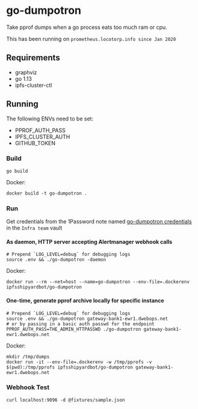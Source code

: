 # go-dumpotron
Take pprof dumps when a go process eats too much ram or cpu.

This has been running on `prometheus.locotorp.info since Jan 2020` 

## Requirements
- graphviz
- go 1.13
- ipfs-cluster-ctl

## Running
The following ENVs need to be set:
- PPROF_AUTH_PASS
- IPFS_CLUSTER_AUTH
- GITHUB_TOKEN

### Build
```
go build
```
Docker:
```
docker build -t go-dumpotron .
```

### Run
Get credentials from the 1Password note named [go-dumpotron credentials](https://start.1password.com/open/i?a=4XNRW7JPXZEI7C7CEIAF27VTSQ&h=protocollabs.1password.com&i=5fqwpic7gp2pxu3oc3i4elgknm&v=hgaw43xamtkvt35xfx3gywnppa) in the `Infra team` vault

#### As daemon, HTTP server accepting Alertmanager webhook calls
```
# Prepend `LOG_LEVEL=debug` for debugging logs
source .env && ./go-dumpotron -daemon
```

Docker:
```
docker run --rm --net=host --name=go-dumpotron --env-file=.dockerenv ipfsshipyardbot/go-dumpotron
```

#### One-time, generate pprof archive locally for specific instance
```
# Prepend `LOG_LEVEL=debug` for debugging logs
source .env && ./go-dumpotron gateway-bank1-ewr1.dwebops.net
# or by passing in a basic auth passwd for the endpoint
PPROF_AUTH_PASS=THE_ADMIN_HTTPASSWD ./go-dumpotron gateway-bank1-ewr1.dwebops.net
```

Docker:
```
mkdir /tmp/dumps
docker run -it --env-file=.dockerenv -w /tmp/pprofs -v $(pwd):/tmp/pprofs ipfsshipyardbot/go-dumpotron gateway-bank1-ewr1.dwebops.net
```

### Webhook Test
```
curl localhost:9096 -d @fixtures/sample.json
```
